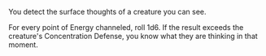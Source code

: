 You detect the surface thoughts of a creature you can see.

For every point of Energy channeled, roll 1d6. If the result exceeds the creature's Concentration Defense, you know what they are thinking in that moment.